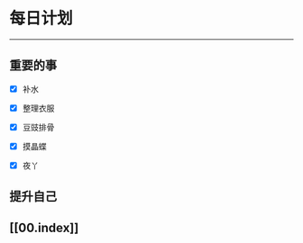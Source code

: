 
# 每日计划
---
## 重要的事

- [x] 补水
- [x] 整理衣服
- [x] 豆豉排骨
- [x] 摸晶蝶
- [x] 夜丫



## 提升自己

  



## [[00.index]]










